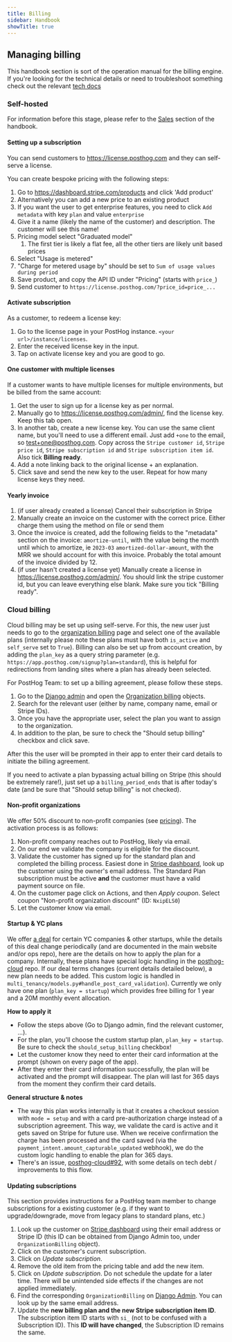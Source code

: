 ```yaml
---
title: Billing
sidebar: Handbook
showTitle: true
---
```


## Managing billing

This handbook section is sort of the operation manual for the billing engine. If you're looking for the technical details or need to troubleshoot something check out the relevant [tech docs](https://github.com/PostHog/posthog-cloud#additional-docs)

### Self-hosted

For information before this stage, please refer to the [Sales](/handbook/growth/sales/sales-operations) section of the handbook.

#### Setting up a subscription

You can send customers to https://license.posthog.com and they can self-serve a license.

You can create bespoke pricing with the following steps:

1. Go to https://dashboard.stripe.com/products and click 'Add product'
  2. Alternatively you can add a new price to an existing product
  1. If you want the user to get enterprise features, you need to click `Add metadata` with key `plan` and value `enterprise`
1. Give it a name (likely the name of the customer) and description. The customer will see this name!
1. Pricing model select "Graduated model"
   1. The first tier is likely a flat fee, all the other tiers are likely unit based prices
1. Select "Usage is metered"
1. "Charge for metered usage by" should be set to `Sum of usage values during period`
1. Save product, and copy the API ID under "Pricing" (starts with `price_`)
1. Send customer to `https://license.posthog.com/?price_id=price_...`


#### Activate subscription

As a customer, to redeem a license key:
1. Go to the license page in your PostHog instance. `<your url>/instance/licenses`.
1. Enter the received license key in the input.
1. Tap on activate license key and you are good to go.

#### One customer with multiple licenses

If a customer wants to have multiple licenses for multiple environments, but be billed from the same account:
1. Get the user to sign up for a license key as per normal.
1. Manually go to https://license.posthog.com/admin/, find the license key. Keep this tab open.
1. In another tab, create a new license key. You can use the same client name, but you'll need to use a different email. Just add `+one` to the email, so test+one@posthog.com. Copy across the `Stripe customer id`, `Stripe price id`, `Stripe subscription id` and `Stripe subscription item id`. Also tick **Billing ready**.
1. Add a note linking back to the original license + an explanation.
1. Click save and send the new key to the user. Repeat for how many license keys they need.

#### Yearly invoice

1. (if user already created a license) Cancel their subscription in Stripe
2. Manually create an invoice on the customer with the correct price. Either charge them using the method on file or send them 
3. Once the invoice is created, add the following fields to the "metadata" section on the invoice:
   `amortize-until`, with the value being the month until which to amortize, ie `2023-03`
   `amortized-dollar-amount`, with the MRR we should account for with this invoice. Probably the total amount of the invoice divided by 12.
4. (if user hasn't created a license yet) Manually create a license in https://license.posthog.com/admin/. You should link the stripe customer id, but you can leave everything else blank. Make sure you tick "Billing ready".

### Cloud billing
Cloud billing may be set up using self-serve. For this, the new user just needs to go to the [organization billing](https://app.posthog.com/organization/billing) page and select one of the available plans (internally please note these plans must have both `is_active` and `self_serve` set to `True`). Billing can also be set up from account creation, by adding the `plan_key` as a query string parameter (e.g. `https://app.posthog.com/signup?plan=standard`), this is helpful for redirections from landing sites where a plan has already been selected.


For PostHog Team: to set up a billing agreement, please follow these steps.
1. Go to the [Django admin](https://app.posthog.com/admin/) and open the [Organization billing](https://app.posthog.com/admin/multi_tenancy/organizationbilling/) objects.
2. Search for the relevant user (either by name, company name, email or Stripe IDs).
3. Once you have the appropriate user, select the plan you want to assign to the organization.
4. In addition to the plan, be sure to check the "Should setup billing" checkbox and click save.

After this the user will be prompted in their app to enter their card details to initiate the billing agreement.

If you need to activate a plan bypassing actual billing on Stripe (this should be extremely rare!), just set up a `billing_period_ends` that is after today's date (and be sure that "Should setup billing" is not checked).


#### Non-profit organizations
We offer 50% discount to non-profit companies (see [pricing](/pricing#non-profits)). The activation process is as follows:
1. Non-profit company reaches out to PostHog, likely via email.
1. On our end we validate the company is eligible for the discount.
1. Validate the customer has signed up for the standard plan and completed the billing process. Easiest done in [Stripe dashboard][stripe_dashboard], look up the customer using the owner's email address. The Standard Plan subscription must be active **and** the customer must have a valid payment source on file.
1. On the customer page click on Actions, and then _Apply coupon_. Select coupon "Non-profit organization discount" (ID: `NxipELS0`)
1. Let the customer know via email.


#### Startup & YC plans
We offer [a deal](/handbook/growth/sales/yc-onboarding) for certain YC companies & other startups, while the details of this deal change periodically (and are documented in the main website and/or ops repo), here are the details on how to apply the plan for a company. Internally, these plans have special logic handling in the [posthog-cloud][posthog-cloud] repo. If our deal terms changes (current details detailed below), a new plan needs to be added. This custom logic is handled in `multi_tenancy/models.py#handle_post_card_validation`). Currently we only have one plan (`plan_key = startup`) which provides free billing for 1 year and a 20M monthly event allocation.

**How to apply it**
- Follow the steps above (Go to Django admin, find the relevant customer, ...).
- For the plan, you'll choose the custom startup plan, `plan_key = startup`. Be sure to check the `should_setup_billing` checkbox!
- Let the customer know they need to enter their card information at the prompt (shown on every page of the app).
- After they enter their card information successfully, the plan will be activated and the prompt will disappear. The plan will last for 365 days from the moment they confirm their card details.

**General structure & notes**
- The way this plan works internally is that it creates a checkout session with `mode = setup` and with a card pre-authorization charge instead of a subscription agreement. This way, we validate the card is active and it gets saved on Stripe for future use. When we receive confirmation the charge has been processed and the card saved (via the `payment_intent.amount_capturable_updated` webhook), we do the custom logic handling to enable the plan for 365 days.
- There's an issue, [posthog-cloud#92](https://github.com/PostHog/posthog-cloud/issues/92), with some details on tech debt / improvements to this flow.



#### Updating subscriptions
This section provides instructions for a PostHog team member to change subscriptions for a existing customer (e.g. if they want to upgrade/downgrade, move from legacy plans to standard plans, etc.)
1. Look up the customer on [Stripe dashboard][stripe_dashboard] using their email address or Stripe ID (this ID can be obtained from Django Admin too, under `OrganizationBilling` object).
1. Click on the customer's current subscription.
1. Click on _Update subscription_.
1. Remove the old item from the pricing table and add the new item. 
1. Click on _Update subscription_. Do not schedule the update for a later time. There will be unintended side effects if the changes are not applied immediately.
1. Find the corresponding `OrganizationBilling` on [Django Admin](https://app.posthog.com/admin/multi_tenancy/organizationbilling/). You can look up by the same email address.
1. Update the **new billing plan and the new Stripe subscription item ID**. The subscription item ID starts with `si_` (not to be confused with a Subscription ID). This **ID will have changed**, the Subscription ID remains the same.

[license]: https://github.com/posthog/license
[posthog-cloud]: https://github.com/posthog/posthog-cloud
[stripe_dashboard]: https://dashboard.stripe.com/

